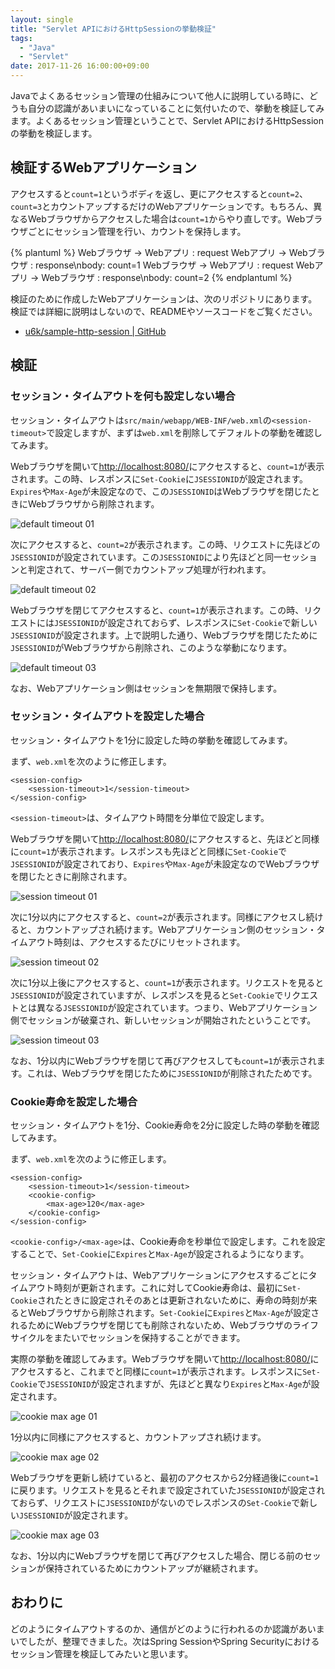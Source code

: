 ```yaml
---
layout: single
title: "Servlet APIにおけるHttpSessionの挙動検証"
tags:
  - "Java"
  - "Servlet"
date: 2017-11-26 16:00:00+09:00
---
```


Javaでよくあるセッション管理の仕組みについて他人に説明している時に、どうも自分の認識があいまいになっていることに気付いたので、挙動を検証してみます。よくあるセッション管理ということで、Servlet APIにおけるHttpSessionの挙動を検証します。

## 検証するWebアプリケーション

アクセスすると`count=1`というボディを返し、更にアクセスすると`count=2`、`count=3`とカウントアップするだけのWebアプリケーションです。もちろん、異なるWebブラウザからアクセスした場合は`count=1`からやり直しです。Webブラウザごとにセッション管理を行い、カウントを保持します。

{% plantuml %}
Webブラウザ -> Webアプリ : request
Webアプリ -> Webブラウザ : response\nbody: count=1
Webブラウザ -> Webアプリ : request
Webアプリ -> Webブラウザ : response\nbody: count=2
{% endplantuml %}

検証のために作成したWebアプリケーションは、次のリポジトリにあります。検証では詳細に説明はしないので、READMEやソースコードをご覧ください。

- [u6k/sample-http-session \| GitHub](https://github.com/u6k/sample-http-session)

## 検証

### セッション・タイムアウトを何も設定しない場合

セッション・タイムアウトは`src/main/webapp/WEB-INF/web.xml`の`<session-timeout>`で設定しますが、まずは`web.xml`を削除してデフォルトの挙動を確認してみます。

Webブラウザを開いて[http://localhost:8080/](http://localhost:8080/)にアクセスすると、`count=1`が表示されます。この時、レスポンスに`Set-Cookie`に`JSESSIONID`が設定されます。`Expires`や`Max-Age`が未設定なので、この`JSESSIONID`はWebブラウザを閉じたときにWebブラウザから削除されます。

![default timeout 01](/assets/img/2017-11-26-servlet-http-session/default-timeout-01.png)

次にアクセスすると、`count=2`が表示されます。この時、リクエストに先ほどの`JSESSIONID`が設定されています。この`JSESSIONID`により先ほどと同一セッションと判定されて、サーバー側でカウントアップ処理が行われます。

![default timeout 02](/assets/img/2017-11-26-servlet-http-session/default-timeout-02.png)

Webブラウザを閉じてアクセスすると、`count=1`が表示されます。この時、リクエストには`JSESSIONID`が設定されておらず、レスポンスに`Set-Cookie`で新しい`JSESSIONID`が設定されます。上で説明した通り、Webブラウザを閉じたために`JSESSIONID`がWebブラウザから削除され、このような挙動になります。

![default timeout 03](/assets/img/2017-11-26-servlet-http-session/default-timeout-03.png)

なお、Webアプリケーション側はセッションを無期限で保持します。

### セッション・タイムアウトを設定した場合

セッション・タイムアウトを1分に設定した時の挙動を確認してみます。

まず、`web.xml`を次のように修正します。

```
<session-config>
    <session-timeout>1</session-timeout>
</session-config>
```

`<session-timeout>`は、タイムアウト時間を分単位で設定します。

Webブラウザを開いて[http://localhost:8080/](http://localhost:8080/)にアクセスすると、先ほどと同様に`count=1`が表示されます。レスポンスも先ほどと同様に`Set-Cookie`で`JSESSIONID`が設定されており、`Expires`や`Max-Age`が未設定なのでWebブラウザを閉じたときに削除されます。

![session timeout 01](/assets/img/2017-11-26-servlet-http-session/session-timeout-01.png)

次に1分以内にアクセスすると、`count=2`が表示されます。同様にアクセスし続けると、カウントアップされ続けます。Webアプリケーション側のセッション・タイムアウト時刻は、アクセスするたびにリセットされます。

![session timeout 02](/assets/img/2017-11-26-servlet-http-session/session-timeout-02.png)

次に1分以上後にアクセスすると、`count=1`が表示されます。リクエストを見ると`JSESSIONID`が設定されていますが、レスポンスを見ると`Set-Cookie`でリクエストとは異なる`JSESSIONID`が設定されています。つまり、Webアプリケーション側でセッションが破棄され、新しいセッションが開始されたということです。

![session timeout 03](/assets/img/2017-11-26-servlet-http-session/session-timeout-03.png)

なお、1分以内にWebブラウザを閉じて再びアクセスしても`count=1`が表示されます。これは、Webブラウザを閉じたために`JSESSIONID`が削除されたためです。

### Cookie寿命を設定した場合

セッション・タイムアウトを1分、Cookie寿命を2分に設定した時の挙動を確認してみます。

まず、`web.xml`を次のように修正します。

```
<session-config>
    <session-timeout>1</session-timeout>
    <cookie-config>
        <max-age>120</max-age>
    </cookie-config>
</session-config>
```

`<cookie-config>/<max-age>`は、Cookie寿命を秒単位で設定します。これを設定することで、`Set-Cookie`に`Expires`と`Max-Age`が設定されるようになります。

セッション・タイムアウトは、Webアプリケーションにアクセスするごとにタイムアウト時刻が更新されます。これに対してCookie寿命は、最初に`Set-Cookie`されたときに設定されそのあとは更新されないために、寿命の時刻が来るとWebブラウザから削除されます。`Set-Cookie`に`Expires`と`Max-Age`が設定されるためにWebブラウザを閉じても削除されないため、Webブラウザのライフサイクルをまたいでセッションを保持することができます。

実際の挙動を確認してみます。Webブラウザを開いて[http://localhost:8080/](http://localhost:8080/)にアクセスすると、これまでと同様に`count=1`が表示されます。レスポンスに`Set-Cookie`で`JSESSIONID`が設定されますが、先ほどと異なり`Expires`と`Max-Age`が設定されます。

![cookie max age 01](/assets/img/2017-11-26-servlet-http-session/cookie-max-age-01.png)

1分以内に同様にアクセスすると、カウントアップされ続けます。

![cookie max age 02](/assets/img/2017-11-26-servlet-http-session/cookie-max-age-02.png)

Webブラウザを更新し続けていると、最初のアクセスから2分経過後に`count=1`に戻ります。リクエストを見るとそれまで設定されていた`JSESSIONID`が設定されておらず、リクエストに`JSESSIONID`がないのでレスポンスの`Set-Cookie`で新しい`JSESSIONID`が設定されます。

![cookie max age 03](/assets/img/2017-11-26-servlet-http-session/cookie-max-age-03.png)

なお、1分以内にWebブラウザを閉じて再びアクセスした場合、閉じる前のセッションが保持されているためにカウントアップが継続されます。

## おわりに

どのようにタイムアウトするのか、通信がどのように行われるのか認識があいまいでしたが、整理できました。次はSpring SessionやSpring Securityにおけるセッション管理を検証してみたいと思います。
